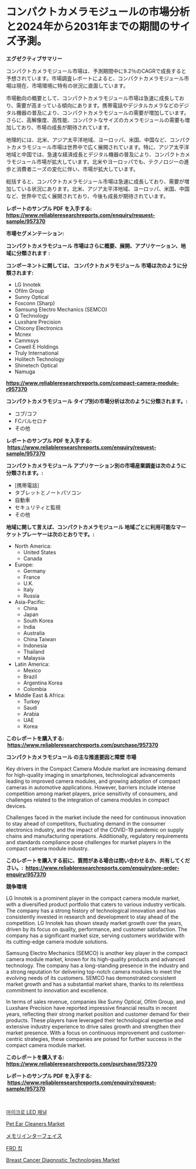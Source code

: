 <p><h1>コンパクトカメラモジュールの市場分析と2024年から2031年までの期間のサイズ予測。</h1></p><p><strong>エグゼクティブサマリー</strong></p>
<p><p>コンパクトカメラモジュール市場は、予測期間中に9.2％のCAGRで成長すると予想されています。市場調査レポートによると、コンパクトカメラモジュール市場は現在、市場環境に特有の状況に直面しています。</p><p>市場動向の概要として、コンパクトカメラモジュール市場は急速に成長しており、需要が高まっている傾向にあります。携帯電話やデジタルカメラなどのデジタル機器の普及により、コンパクトカメラモジュールの需要が増加しています。さらに、高解像度、高性能、コンパクトなサイズのカメラモジュールの需要も増加しており、市場の成長が期待されています。</p><p>地理的には、北米、アジア太平洋地域、ヨーロッパ、米国、中国など、コンパクトカメラモジュール市場は世界中で広く展開されています。特に、アジア太平洋地域と中国では、急速な経済成長とデジタル機器の普及により、コンパクトカメラモジュール市場が拡大しています。北米やヨーロッパでも、テクノロジーの進歩と消費者ニーズの変化に伴い、市場が拡大しています。</p><p>総括すると、コンパクトカメラモジュール市場は急速に成長しており、需要が増加している状況にあります。北米、アジア太平洋地域、ヨーロッパ、米国、中国など、世界中で広く展開されており、今後も成長が期待されています。</p></p>
<p><strong>レポートのサンプル PDF を入手する: <a href="https://www.reliableresearchreports.com/enquiry/request-sample/957370">https://www.reliableresearchreports.com/enquiry/request-sample/957370</a></strong></p>
<p><strong>市場セグメンテーション:</strong></p>
<p><strong> コンパクトカメラモジュール 市場はさらに概要、展開、アプリケーション、地域に分類されます :</strong></p>
<p><strong>コンポーネントに関しては、 コンパクトカメラモジュール 市場は次のように分類されます: &nbsp;</strong></p>
<p><ul><li>LG Innotek</li><li>Ofilm Group</li><li>Sunny Optical</li><li>Foxconn (Sharp)</li><li>Samsung Electro Mechanics (SEMCO)</li><li>Q Technology</li><li>Luxshare Precision</li><li>Chicony Electronics</li><li>Mcnex</li><li>Cammsys</li><li>Cowell E Holdings</li><li>Truly International</li><li>Holitech Technology</li><li>Shinetech Optical</li><li>Namuga</li></ul></p>
<p><strong><a href="https://www.reliableresearchreports.com/compact-camera-module-r957370">https://www.reliableresearchreports.com/compact-camera-module-r957370</a></strong></p>
<p><strong> コンパクトカメラモジュール タイプ別の市場分析は次のように分類されます。:</strong></p>
<p><ul><li>コブ/コフ</li><li>FCバルセロナ</li><li>その他</li></ul></p>
<p><strong>レポートのサンプル PDF を入手する: &nbsp;<a href="https://www.reliableresearchreports.com/enquiry/request-sample/957370">https://www.reliableresearchreports.com/enquiry/request-sample/957370</a></strong></p>
<p><strong> コンパクトカメラモジュール アプリケーション別の市場産業調査は次のように分類されます。:</strong></p>
<p><ul><li>[携帯電話]</li><li>タブレットとノートパソコン</li><li>自動車</li><li>セキュリティと監視</li><li>その他</li></ul></p>
<p><strong>地域に関して言えば、コンパクトカメラモジュール 地域ごとに利用可能なマーケットプレーヤーは次のとおりです。:</strong></p>
<p><ul>
    <li>
        North America:
        <ul>
            <li>United States</li>
            <li>Canada</li>
        </ul>
    </li>
    <li>
        Europe:
        <ul>
            <li>Germany</li>
            <li>France</li>
            <li>U.K.</li>
            <li>Italy</li>
            <li>Russia</li>
        </ul>
    </li>
    <li>
        Asia-Pacific:
        <ul>
            <li>China</li>
            <li>Japan</li>
            <li>South Korea</li>
            <li>India</li>
            <li>Australia</li>
            <li>China Taiwan</li>
            <li>Indonesia</li>
            <li>Thailand</li>
            <li>Malaysia</li>
        </ul>
    </li>
    <li>
        Latin America:
        <ul>
            <li>Mexico</li>
            <li>Brazil</li>
            <li>Argentina Korea</li>
            <li>Colombia</li>
        </ul>
    </li>
    <li>
        Middle East & Africa:
        <ul>
            <li>Turkey</li>
            <li>Saudi</li>
            <li>Arabia</li>
            <li>UAE</li>
            <li>Korea</li>
        </ul>
    </li>
    </ul></p>
<p><strong>このレポートを購入する: &nbsp;<a href="https://www.reliableresearchreports.com/purchase/957370">https://www.reliableresearchreports.com/purchase/957370</a></strong></p>
<p><strong>コンパクトカメラモジュール の主な推進要因と障壁 市場</strong></p>
<p><p>Key drivers in the Compact Camera Module market are increasing demand for high-quality imaging in smartphones, technological advancements leading to improved camera modules, and growing adoption of compact cameras in automotive applications. However, barriers include intense competition among market players, price sensitivity of consumers, and challenges related to the integration of camera modules in compact devices.</p><p>Challenges faced in the market include the need for continuous innovation to stay ahead of competitors, fluctuating demand in the consumer electronics industry, and the impact of the COVID-19 pandemic on supply chains and manufacturing operations. Additionally, regulatory requirements and standards compliance pose challenges for market players in the compact camera module industry.</p></p>
<p><strong>このレポートを購入する前に、質問がある場合は問い合わせるか、共有してください。:&nbsp; <a href="https://www.reliableresearchreports.com/enquiry/pre-order-enquiry/957370">https://www.reliableresearchreports.com/enquiry/pre-order-enquiry/957370</a></strong></p>
<p><strong>競争環境</strong></p>
<p><p>LG Innotek is a prominent player in the compact camera module market, with a diversified product portfolio that caters to various industry verticals. The company has a strong history of technological innovation and has consistently invested in research and development to stay ahead of the competition. LG Innotek has shown steady market growth over the years, driven by its focus on quality, performance, and customer satisfaction. The company has a significant market size, serving customers worldwide with its cutting-edge camera module solutions.</p><p>Samsung Electro Mechanics (SEMCO) is another key player in the compact camera module market, known for its high-quality products and advanced technology. The company has a long-standing presence in the industry and a strong reputation for delivering top-notch camera modules to meet the evolving needs of its customers. SEMCO has demonstrated consistent market growth and has a substantial market share, thanks to its relentless commitment to innovation and excellence.</p><p>In terms of sales revenue, companies like Sunny Optical, Ofilm Group, and Luxshare Precision have reported impressive financial results in recent years, reflecting their strong market position and customer demand for their products. These players have leveraged their technological expertise and extensive industry experience to drive sales growth and strengthen their market presence. With a focus on continuous improvement and customer-centric strategies, these companies are poised for further success in the compact camera module market.</p></p>
<p><strong>このレポートを購入する: &nbsp; <a href="https://www.reliableresearchreports.com/purchase/957370">https://www.reliableresearchreports.com/purchase/957370</a></strong></p>
<p><strong>レポートのサンプル PDF を入手する: &nbsp;<a href="https://www.reliableresearchreports.com/enquiry/request-sample/957370">https://www.reliableresearchreports.com/enquiry/request-sample/957370</a></strong><strong></strong></p>
<p>&nbsp;</p>
<p><p><a href="https://github.com/rcabello548/Market-Research-Report-List-1/blob/main/528510956323.md">마이크로 LED 패널</a></p><p><a href="https://www.linkedin.com/pulse/pet-ear-cleaners-market-size-cagr-trends-2024-2030-auwyc">Pet Ear Cleaners Market</a></p><p><a href="https://github.com/roulaayoub-saad/Market-Research-Report-List-1/blob/main/216081256335.md">メモリインターフェイス</a></p><p><a href="https://github.com/KellyLyncyh543964/Market-Research-Report-List-1/blob/main/346382656160.md">FRD 칩</a></p><p><a href="https://github.com/arionmp/Market-Research-Report-List-3/blob/main/breast-cancer-diagnostic-technologies-market.md">Breast Cancer Diagnostic Technologies Market</a></p></p>